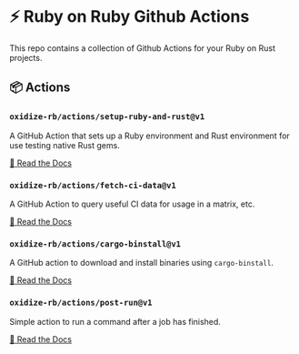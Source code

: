 # ⚡️ Ruby on Ruby Github Actions

This repo contains a collection of Github Actions for your Ruby on Rust projects.

## 📦 Actions

### `oxidize-rb/actions/setup-ruby-and-rust@v1`

A GitHub Action that sets up a Ruby environment and Rust environment for use
testing native Rust gems.

[📝 Read the Docs](./setup-ruby-and-rust/readme.md)

### `oxidize-rb/actions/fetch-ci-data@v1`

A GitHub Action to query useful CI data for usage in a matrix, etc.

[📝 Read the Docs](./fetch-ci-data/readme.md)

### `oxidize-rb/actions/cargo-binstall@v1`

A GitHub action to download and install binaries using `cargo-binstall`.

[📝 Read the Docs](./cargo-binstall/readme.md)

### `oxidize-rb/actions/post-run@v1`

Simple action to run a command after a job has finished.

[📝 Read the Docs](./post-run/readme.md)

